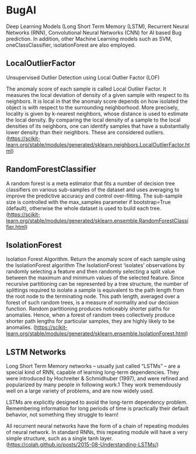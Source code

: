 # BugAI
Deep Learning Models (Long Short Term Memory (LSTM), Recurrent Neural Networks (RNN), Convolutional Neural Networks (CNN) for AI based Bug prediction.
In addition, other Machine Learning models such as SVM, oneClassClassifier, isolationForest are also employed.

##  LocalOutlierFactor

Unsupervised Outlier Detection using Local Outlier Factor (LOF)

The anomaly score of each sample is called Local Outlier Factor. It measures the local deviation of density of a given sample with respect to its neighbors. It is local in that the anomaly score depends on how isolated the object is with respect to the surrounding neighborhood. More precisely, locality is given by k-nearest neighbors, whose distance is used to estimate the local density. By comparing the local density of a sample to the local densities of its neighbors, one can identify samples that have a substantially lower density than their neighbors. These are considered outliers. (https://scikit-learn.org/stable/modules/generated/sklearn.neighbors.LocalOutlierFactor.html)

## RandomForestClassifier

A random forest is a meta estimator that fits a number of decision tree classifiers on various sub-samples of the dataset and uses averaging to improve the predictive accuracy and control over-fitting. The sub-sample size is controlled with the max_samples parameter if bootstrap=True (default), otherwise the whole dataset is used to build each tree. (https://scikit-learn.org/stable/modules/generated/sklearn.ensemble.RandomForestClassifier.html)

## IsolationForest

Isolation Forest Algorithm.
Return the anomaly score of each sample using the IsolationForest algorithm
The IsolationForest ‘isolates’ observations by randomly selecting a feature and then randomly selecting a split value between the maximum and minimum values of the selected feature.
Since recursive partitioning can be represented by a tree structure, the number of splittings required to isolate a sample is equivalent to the path length from the root node to the terminating node.
This path length, averaged over a forest of such random trees, is a measure of normality and our decision function.
Random partitioning produces noticeably shorter paths for anomalies. Hence, when a forest of random trees collectively produce shorter path lengths for particular samples, they are highly likely to be anomalies. (https://scikit-learn.org/stable/modules/generated/sklearn.ensemble.IsolationForest.html)

## LSTM Networks

Long Short Term Memory networks – usually just called “LSTMs” – are a special kind of RNN, capable of learning long-term dependencies. They were introduced by Hochreiter & Schmidhuber (1997), and were refined and popularized by many people in following work.1 They work tremendously well on a large variety of problems, and are now widely used.

LSTMs are explicitly designed to avoid the long-term dependency problem. Remembering information for long periods of time is practically their default behavior, not something they struggle to learn!

All recurrent neural networks have the form of a chain of repeating modules of neural network. In standard RNNs, this repeating module will have a very simple structure, such as a single tanh layer. (https://colah.github.io/posts/2015-08-Understanding-LSTMs/)
